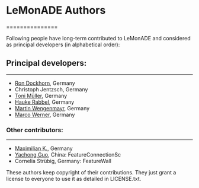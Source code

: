 # LeMonADE Authors
===============

Following people have long-term contributed to LeMonADE
and considered as principal developers (in alphabetical order):

## Principal developers:
---------------------
* [Ron Dockhorn](https://github.com/Bondoki), Germany
* Christoph Jentzsch, Germany
* [Toni Müller](https://github.com/tonimueller), Germany
* [Hauke Rabbel](https://github.com/hrabbel), Germany
* [Martin Wengenmayr](https://github.com/MartinWenge), Germany
* [Marco Werner](https://github.com/mcwerner), Germany


### Other contributors:
--------------------
* [Maximilian K.](https://github.com/mxmlnkn), Germany
* [Yachong Guo](https://github.com/HeisenbergGuo), China: FeatureConnectionSc
* Cornelia Strübig, Germany: FeatureWall

These authors keep copyright of their contributions. They just grant
a license to everyone to use it as detailed in LICENSE.txt.
